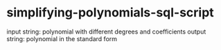 # simplifying-polynomials-sql-script

input string: polynomial with different degrees and coefficients
output string: polynomial in the standard form

